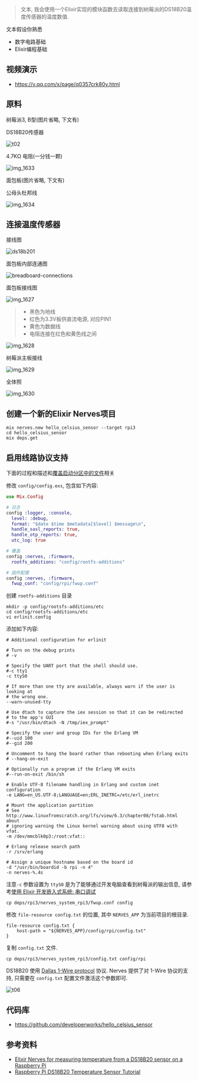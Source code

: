 > 文本, 我会使用一个Elixir实现的模块函数去读取连接到树莓派的DS18B20温度传感器的温度数值.

文本假设你熟悉

- 数字电路基础
- Elixir编程基础

## 视频演示

- https://v.qq.com/x/page/q0357crk80y.html

## 原料

树莓派3, B型(图片省略, 下文有)

DS18B20传感器

![t02](https://cloud.githubusercontent.com/assets/725190/21265400/3b2c75cc-c3dc-11e6-8916-82249d470ba6.png)

4.7KΩ 电阻(一分钱一颗)

![img_1633](https://cloud.githubusercontent.com/assets/725190/21337521/e2d12f74-c6a8-11e6-8963-d4475c8eb5be.png)

面包板(图片省略, 下文有)

公母头杜邦线

![img_1634](https://cloud.githubusercontent.com/assets/725190/21337523/e2d1eb08-c6a8-11e6-8b11-3b5fc24aabd0.png)



## 连接温度传感器

接线图

![ds18b201](https://cloud.githubusercontent.com/assets/725190/21338899/3b202836-c6b5-11e6-9173-b5132200ef61.png)


面包板内部连通图

![breadboard-connections](https://cloud.githubusercontent.com/assets/725190/21265399/3af7eb04-c3dc-11e6-88d1-bc9810191d95.png)

面包板接线图

![img_1627](https://cloud.githubusercontent.com/assets/725190/21337525/e2d22654-c6a8-11e6-8cc3-9fef50419818.png)

> - 黑色为地线
> - 红色为3.3V板供直流电源, 对应PIN1
> - 黄色为数据线
> - 电阻连接在红色和黄色线之间

![img_1628](https://cloud.githubusercontent.com/assets/725190/21337526/e2d48840-c6a8-11e6-9401-0367aedef70b.png)


树莓派主板接线

![img_1629](https://cloud.githubusercontent.com/assets/725190/21337524/e2d1f45e-c6a8-11e6-90d5-14c137c1068d.png)

全体照

![img_1630](https://cloud.githubusercontent.com/assets/725190/21337522/e2d1cc86-c6a8-11e6-97e0-1acc1e6a5709.png)


## 创建一个新的Elixir Nerves项目

```
mix nerves.new hello_celsius_sensor --target rpi3
cd hello_celsius_sensor
mix deps.get
```

## 启用线路协议支持

下面的过程和描述和[覆盖启动分区中的文件](https://hexdocs.pm/nerves/advanced-configuration.html#overwriting-files-in-the-boot-partition)相关

修改 `config/config.exs`, 包含如下内容:

```elixir
use Mix.Config

# 日志
config :logger, :console,
  level: :debug,
  format: "$date $time $metadata[$level] $message\n",
  handle_sasl_reports: true,
  handle_otp_reports: true,
  utc_log: true

# 覆盖
config :nerves, :firmware,
  rootfs_additions: "config/rootfs-additions"

# 固件配置
config :nerves, :firmware,
  fwup_conf: "config/rpi/fwup.conf"
```

创建 `rootfs-additions` 目录

```
mkdir -p config/rootsfs-additions/etc
cd config/rootsfs-additions/etc
vi erlinit.config
```

添加如下内容:

```
# Additional configuration for erlinit

# Turn on the debug prints
# -v

# Specify the UART port that the shell should use.
#-c tty1
-c ttyS0

# If more than one tty are available, always warn if the user is looking at
# the wrong one.
--warn-unused-tty

# Use dtach to capture the iex session so that it can be redirected
# to the app's GUI
#-s "/usr/bin/dtach -N /tmp/iex_prompt"

# Specify the user and group IDs for the Erlang VM
#--uid 100
#--gid 200

# Uncomment to hang the board rather than rebooting when Erlang exits
# --hang-on-exit

# Optionally run a program if the Erlang VM exits
#--run-on-exit /bin/sh

# Enable UTF-8 filename handling in Erlang and custom inet configuration
-e LANG=en_US.UTF-8;LANGUAGE=en;ERL_INETRC=/etc/erl_inetrc

# Mount the application partition
# See http://www.linuxfromscratch.org/lfs/view/6.3/chapter08/fstab.html about
# ignoring warning the Linux kernel warning about using UTF8 with vfat.
-m /dev/mmcblk0p3:/root:vfat::

# Erlang release search path
-r /srv/erlang

# Assign a unique hostname based on the board id
-d "/usr/bin/boardid -b rpi -n 4"
-n nerves-%.4s
```

注意`-c` 参数设置为 `ttyS0` 是为了能够通过开发电脑查看到树莓派的输出信息, 请参考[使用 Elixir 开发嵌入式系统: 串口调试](https://segmentfault.com/a/1190000007785009)

```
cp deps/rpi3/nerves_system_rpi3/fwup.conf config
```

修改 `file-resource config.txt` 的位置, 其中 `NERVES_APP` 为当前项目的根目录.

```
file-resource config.txt {
    host-path = "${NERVES_APP}/config/rpi/config.txt"
}
```

复制 `config.txt` 文件.

```
cp deps/rpi3/nerves_system_rpi3/config.txt config/rpi
```

DS18B20 使用 [Dallas 1-Wire protocol](https://en.wikipedia.org/wiki/1-Wire) 协议. Nerves 提供了对 1-Wire 协议的支持, 只需要在 `config.txt` 配置文件激活这个参数即可.

![t06](https://cloud.githubusercontent.com/assets/725190/21265403/3b3472a4-c3dc-11e6-9a58-7f0bdcad64ac.png)


## 代码库

- https://github.com/developerworks/hello_celsius_sensor

## 参考资料

- [Elixir Nerves for measuring temperature from a DS18B20 sensor on a Raspberry Pi](http://www.carstenblock.org/post/project-excelsius/)
- [Raspberry Pi DS18B20 Temperature Sensor Tutorial](https://www.youtube.com/watch?v=aEnS0-Jy2vE)
